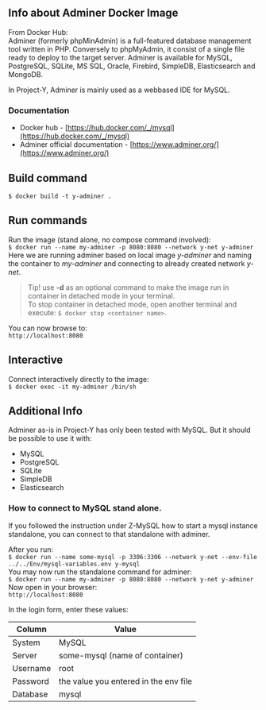 ## Info about Adminer Docker Image
From Docker Hub:  
Adminer (formerly phpMinAdmin) is a full-featured database management tool written in PHP. Conversely to phpMyAdmin, it consist of a single file ready to deploy to the target server. Adminer is available for MySQL, PostgreSQL, SQLite, MS SQL, Oracle, Firebird, SimpleDB, Elasticsearch and MongoDB.  

In Project-Y, Adminer is mainly used as a webbased IDE for MySQL.  

### Documentation  
- Docker hub - [https://hub.docker.com/_/mysql](https://hub.docker.com/_/mysql)  
- Adminer official documentation - [https://www.adminer.org/](https://www.adminer.org/)  

## Build command  
`$ docker build -t y-adminer . ` 

## Run commands  
Run the image (stand alone, no compose command involved):  
    `$ docker run --name my-adminer -p 8080:8080 --network y-net y-adminer`   
Here we are running adminer based on local image *y-adminer* and naming the container to *my-adminer* and connecting to already created network *y-net*.  

> Tip! use **-d** as an optional command to make the image run in container in detached mode in your terminal.  
> To stop container in detached mode, open another terminal and execute: `$ docker stop <container name>`.  

You can now browse to:  
`http://localhost:8080`  

## Interactive
Connect interactively directly to the image:  
    `$ docker exec -it my-adminer /bin/sh`  

## Additional Info   
Adminer as-is in Project-Y has only been tested with MySQL. But it should be possible to use it with:  
- MySQL
- PostgreSQL
- SQLite
- SimpleDB
- Elasticsearch  

### How to connect to MySQL stand alone. 
If you followed the instruction under Z-MySQL how to start a mysql instance standalone, you can connect to that standalone with adminer.

After you run:  
    `$ docker run --name some-mysql -p 3306:3306 --network y-net --env-file ../../Env/mysql-variables.env y-mysql`   
You may now run the standalone command for adminer:  
    `$ docker run --name my-adminer -p 8080:8080 --network y-net y-adminer`  
Now open in your browser:  
    `http://localhost:8080`  

In the login form, enter these values:  

| Column | Value |
| -------| ----- |
| System  | MySQL  |
| Server | some-mysql (name of container)|
| Username | root |
| Password | the value you entered in the env file |
| Database | mysql |
